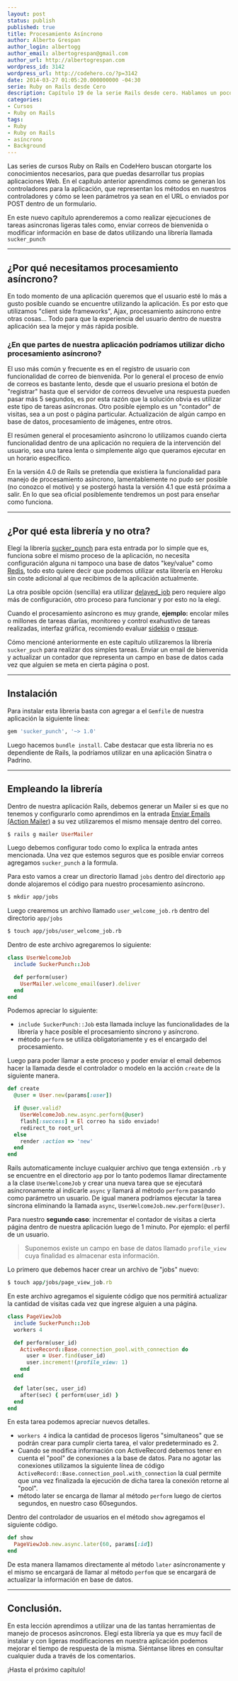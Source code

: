 ```yaml
---
layout: post
status: publish
published: true
title: Procesamiento Asíncrono
author: Alberto Grespan
author_login: albertogg
author_email: albertogrespan@gmail.com
author_url: http://albertogrespan.com
wordpress_id: 3142
wordpress_url: http://codehero.co/?p=3142
date: 2014-03-27 01:05:20.000000000 -04:30
serie: Ruby on Rails desde Cero
description: Capítulo 19 de la serie Rails desde cero. Hablamos un poco de procesamiento asíncrono utilizando la librería sucker_punch para enviar correos y otras cosas.
categories:
- Cursos
- Ruby on Rails
tags:
- Ruby
- Ruby on Rails
- asíncrono
- Background
---
```

Las series de cursos Ruby on Rails en CodeHero buscan otorgarte los conocimientos necesarios, para que puedas desarrollar tus propias aplicaciones Web. En el capítulo anterior aprendimos como se generan los controladores para la aplicación, que representan los métodos en nuestros controladores y cómo se leen parámetros ya sean en el URL o enviados por POST dentro de un formulario.

En este nuevo capítulo aprenderemos a como realizar ejecuciones de tareas asincronas ligeras tales como, enviar correos de bienvenida o modificar información en base de datos utilizando una librería llamada `sucker_punch`

* * *

## ¿Por qué necesitamos procesamiento asíncrono?

En todo momento de una aplicación queremos que el usuario esté lo más a gusto posible cuando se encuentre utilizando la aplicación. Es por esto que utilizamos "client side frameworks", Ajax, procesamiento asíncrono entre otras cosas... Todo para que la experiencia del usuario dentro de nuestra aplicación sea la mejor y más rápida posible.

### ¿En que partes de nuestra aplicación podríamos utilizar dicho procesamiento asíncrono?

El uso más común y frecuente es en el registro de usuario con funcionalidad de correo de bienvenida. Por lo general el proceso de envío de correos es bastante lento, desde que el usuario presiona el botón de "registrar" hasta que el servidor de correos devuelve una respuesta pueden pasar más 5 segundos, es por esta razón que la solución obvia es utilizar este tipo de tareas asíncronas. Otro posible ejemplo es un "contador" de visitas, sea a un post o página particular. Actualización de algún campo en base de datos, procesamiento de imágenes, entre otros.

El resúmen general el procesamiento asíncrono lo utilizamos cuando cierta funcionalidad dentro de una aplicación no requiera de la intervención del usuario, sea una tarea lenta o simplemente algo que queramos ejecutar en un horario específico.

En la versión 4.0 de Rails se pretendía que existiera la funcionalidad para manejo de procesamiento asíncrono, lamentablemente no pudo ser posible (no conozco el motivo) y se postergó hasta la versión 4.1 que está próxima a salir. En lo que sea oficial posiblemente tendremos un post para enseñar como funciona.

* * *

## ¿Por qué esta librería y no otra?

Elegí la librería [sucker_punch](https://github.com/brandonhilkert/sucker_punch) para esta entrada por lo simple que es, funciona sobre el mismo proceso de la aplicación, no necesita configuración alguna ni tampoco una base de datos "key/value" como [Redis](http://codehero.co/como-instalar-configurar-y-usar-redis/), todo esto quiere decir que podemos utilizar esta librería en Heroku sin coste adicional al que recibimos de la aplicación actualmente.

La otra posible opción (sencilla) era utilizar [delayed_job](https://github.com/collectiveidea/delayed_job) pero requiere algo más de configuración, otro proceso para funcionar y por esto no la elegí.

Cuando el procesamiento asíncrono es muy grande, **ejemplo:** encolar miles o millones de tareas diarías, monitoreo y control exahustivo de tareas realizadas, interfaz gráfica, recomiendo evaluar [sidekiq](https://github.com/mperham/sidekiq) o [resque](https://github.com/resque/resque).

Cómo mencioné anteriormente en este capítulo utilizaremos la librería `sucker_puch` para realizar dos simples tareas. Enviar un email de bienvenida y actualizar un contador que representa un campo en base de datos cada vez que alguien se meta en cierta página o post.

* * *

## Instalación

Para instalar esta libreria basta con agregar a el `Gemfile` de nuestra aplicación la siguiente línea:

```ruby
gem 'sucker_punch', '~> 1.0'
```

Luego hacemos `bundle install`. Cabe destacar que esta libreria no es dependiente de Rails, la podríamos utilizar en una aplicación Sinatra o Padrino.

* * *

## Empleando la librería

Dentro de nuestra aplicación Rails, debemos generar un Mailer si es que no tenemos y configurarlo como aprendimos en la entrada [Enviar Emails  (Action Mailer)](http://codehero.co/ruby-rails-desde-cero-enviar-emails-actionmailer/) a su vez utilizaremos el mismo mensaje dentro del correo.

```ruby
$ rails g mailer UserMailer
```

Luego debemos configurar todo como lo explica la entrada antes mencionada. Una vez que estemos seguros que es posible enviar correos agregamos `sucker_punch` a la formula.

Para esto vamos a crear un directorio llamad `jobs` dentro del directorio `app` donde alojaremos el código para nuestro procesamiento asíncrono.

```sh
$ mkdir app/jobs
```

Luego crearemos un archivo llamado `user_welcome_job.rb` dentro del directorio `app/jobs`

```sh
$ touch app/jobs/user_welcome_job.rb
```

Dentro de este archivo agregaremos lo siguiente:

```ruby
class UserWelcomeJob
  include SuckerPunch::Job

  def perform(user)
    UserMailer.welcome_email(user).deliver
  end
end
```

Podemos apreciar lo siguiente:
- `include SuckerPunch::Job` esta llamada incluye las funcionalidades de la librería y hace posible el procesamiento síncrono y asíncrono.
- método `perform` se utiliza obligatoriamente y es el encargado del procesamiento.

Luego para poder llamar a este proceso y poder enviar el email debemos hacer la llamada desde el controlador o modelo en la acción `create` de la siguiente manera.

```ruby
def create
  @user = User.new(params[:user])

  if @user.valid?
    UserWelcomeJob.new.async.perform(@user)
    flash[:success] = El correo ha sido enviado!
    redirect_to root_url
  else
    render :action => 'new'
  end
end
```

Rails automaticamente incluye cualquier archivo que tenga extensión `.rb` y se encuentre en el directorio `app` por lo tanto podemos llamar directamente a la clase `UserWelcomeJob` y crear una nueva tarea que se ejecutará asíncronamente al indicarle `async` y llamará al método `perform` pasando como parámetro un usuario. De igual manera podríamos ejecutar la tarea síncrona eliminando la llamada `async`, `UserWelcomeJob.new.perform(@user)`.

Para nuestro **segundo caso**: incrementar el contador de visitas a cierta página dentro de nuestra aplicación luego de 1 minuto. Por ejemplo: el perfil de un usuario.

> Suponemos existe un campo en base de datos llamado `profile_view` cuya finalidad es almacenar esta información.

Lo primero que debemos hacer crear un archivo de "jobs" nuevo:

```ruby
$ touch app/jobs/page_view_job.rb
```

En este archivo agregamos el siguiente código que nos permitirá actualizar la cantidad de visitas cada vez que ingrese alguien a una página.

```ruby
class PageViewJob
  include SuckerPunch::Job
  workers 4

  def perform(user_id)
    ActiveRecord::Base.connection_pool.with_connection do
      user = User.find(user_id)
      user.increment!(profile_view: 1)
    end
  end

  def later(sec, user_id)
    after(sec) { perform(user_id) }
  end
end
```

En esta tarea podemos apreciar nuevos detalles.

- `workers 4` indica la cantidad de procesos ligeros "simultaneos" que se podrán crear para cumplir cierta tarea, el valor predeterminado es 2.
- Cuando se modifica información con ActiveRecord debemos tener en cuenta el "pool" de conexiones a la base de datos. Para no agotar las conexiones utilizamos la siguiente línea de código `ActiveRecord::Base.connection_pool.with_connection` la cual permite que una vez finalizada la ejecución de dicha tarea la conexión retorne al "pool".
- método later se encarga de llamar al método `perform` luego de ciertos segundos, en nuestro caso 60segundos.

Dentro del controlador de usuarios en el método `show` agregamos el siguiente código.

```ruby
def show
  PageViewJob.new.async.later(60, params[:id])
end
```

De esta manera llamamos directamente al método `later` asíncronamente y el mismo se encargará de llamar al método `perfom` que se encargará de actualizar la información en base de datos.

* * *

## Conclusión.

En esta lección aprendimos a utilizar una de las tantas herramientas de manejo de procesos asíncronos. Elegí esta librería ya que es muy facil de instalar y con ligeras modificaciones en nuestra aplicación podemos mejorar el tiempo de respuesta de la misma. Siéntanse libres en consultar cualquier duda a través de los comentarios.

¡Hasta el próximo capítulo!
